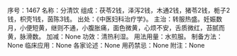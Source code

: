 序号：1467
名称：分清饮
组成：茯苓2钱，泽泻2钱，木通2钱，猪苓2钱，栀子2钱，枳壳1钱，茵陈3钱。
出处：《中医妇科治疗学》。
主治：转服热盛。妊娠数月，小便短黄，继则不通，小腹胀痛，面色微黄，心烦不安，舌质微红，苔腻而黄，脉滑数。
加减：None
功效：清热利湿。
用法用量：水煎服。
制备方法：None
临床应用：None
各家论述：None
用药禁忌：None
附注：None
